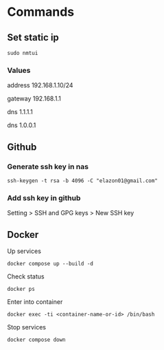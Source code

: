 # Commands
## Set static ip
```
sudo nmtui
```
### Values
address 192.168.1.10/24

gateway 192.168.1.1

dns 1.1.1.1

dns 1.0.0.1

## Github
### Generate ssh key in nas
```
ssh-keygen -t rsa -b 4096 -C "elazon01@gmail.com"
```

### Add ssh key in github
Setting > SSH and GPG keys > New SSH key

## Docker
Up services
```
docker compose up --build -d
```
Check status
```
docker ps
```
Enter into container
```
docker exec -ti <container-name-or-id> /bin/bash
```
Stop services
```
docker compose down
```
